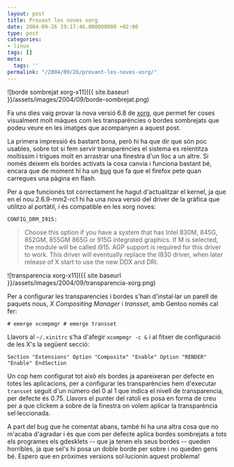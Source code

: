 ```yaml
---
layout: post
title: Provant les noves xorg
date: 2004-09-26 19:17:46.000000000 +02:00
type: post
categories:
- linux
tags: []
meta:
  tags: ''
permalink: "/2004/09/26/provant-les-noves-xorg/"
---
```

![borde sombrejat xorg-x11]({{ site.baseurl }}/assets/images/2004/09/borde-sombrejat.png)

Fa uns dies vaig provar la nova versió 6.8 de [xorg](http://www.x.org/), que permet fer coses visualment molt màques com les transparències o bordes sombrejats que podeu veure en les imatges que acompanyen a aquest post.

La primera impressió és bastant bona, però hi ha que dir que són poc usables, sobre tot si fem servir transparències el sistema es relentitza moltissim i trigues molt en arrastrar una finestra d'un lloc a un altre. Si només deixem els bordes activats la cosa canvía i funciona bastant bé, encara que de moment hi ha un [bug](http://bugs.gentoo.org/show_bug.cgi?id=64782) que fa que el firefox pete quan carregues una pàgina en flash.

Per a que funcionés tot correctament he hagut d'actualitzar el kernel, ja que en el nou 2.6.9-mm2-rc1 hi ha una nova versió del driver de la gràfica que utilitzo al portàtil, i és compatible en les xorg noves:

`CONFIG_DRM_I915:`

> Choose this option if you have a system that has Intel 830M, 845G, 852GM, 855GM 865G or 915G integrated graphics. If M is selected, the module will be called i915. AGP support is required for this driver to work. This driver will eventually replace the I830 driver, when later release of X start to use the new DDX and DRI.

![transparencia xorg-x11]({{ site.baseurl }}/assets/images/2004/09/transparencia-xorg.png)

Per a configurar les transparencies i bordes s'han d'instal·lar un parell de paquets nous, _X Compositing Manager_ i _transset_, amb Gentoo només cal fer:

```
# emerge xcompmgr # emerge transset
```

Llavors al `~/.xinitrc` s'ha d'afegir `xcompmgr -c &` i al fitxer de configuració de les X's la següent secció:

```
Section "Extensions" Option "Composite" "Enable" Option "RENDER" "Enable" EndSection
```

Un cop hem configurat tot això els bordes ja apareixeran per defecte en totes les aplicacions, per a configurar les transparències hem d'executar `transset` seguit d'un número del 0 al 1 que indica el nivell de transparencia, per defecte és 0.75. Llavors el punter del ratolí es posa en forma de creu per a que clickem a sobre de la finestra on volem aplicar la transparència sel·leccionada.

A part del bug que he comentat abans, també hi ha una altra cosa que no m'acaba d'agradar i és que com per defecte aplica bordes sombrejats a tots els programes els gdesklets -- que ja tenen els seus bordes -- queden horribles, ja que sel's hi posa un doble borde per sobre i no queden gens bé. Espero que en pròximes versions sol·lucionin aquest problema!

